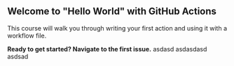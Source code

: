 ## Welcome to "Hello World" with GitHub Actions

This course will walk you through writing your first action and using it with a workflow file. 

**Ready to get started? Navigate to the first issue.**
asdasd
asdasdasd
asdsad
